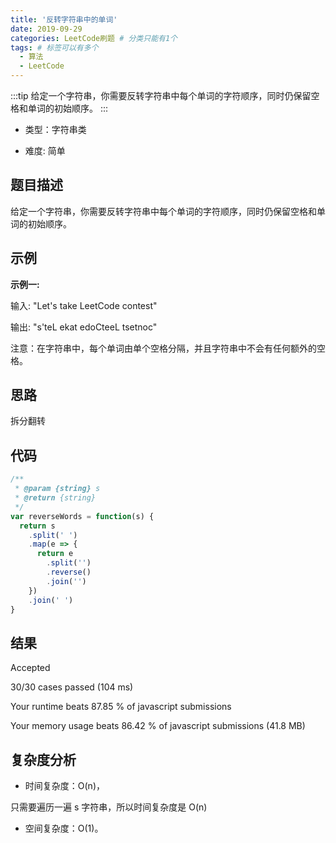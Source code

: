 ```yaml
---
title: '反转字符串中的单词'
date: 2019-09-29
categories: LeetCode刷题 # 分类只能有1个
tags: # 标签可以有多个
  - 算法
  - LeetCode
---
```


:::tip
给定一个字符串，你需要反转字符串中每个单词的字符顺序，同时仍保留空格和单词的初始顺序。
:::

<!-- more -->

- 类型：字符串类

- 难度: 简单

## 题目描述

给定一个字符串，你需要反转字符串中每个单词的字符顺序，同时仍保留空格和单词的初始顺序。

## 示例

**示例一:**

输入: "Let's take LeetCode contest"

输出: "s'teL ekat edoCteeL tsetnoc"

注意：在字符串中，每个单词由单个空格分隔，并且字符串中不会有任何额外的空格。

## 思路

拆分翻转

## 代码

```javascript
/**
 * @param {string} s
 * @return {string}
 */
var reverseWords = function(s) {
  return s
    .split(' ')
    .map(e => {
      return e
        .split('')
        .reverse()
        .join('')
    })
    .join(' ')
}
```

## 结果

Accepted

30/30 cases passed (104 ms)

Your runtime beats 87.85 % of javascript submissions

Your memory usage beats 86.42 % of javascript submissions (41.8 MB)

## 复杂度分析

- 时间复杂度：O(n)，

只需要遍历一遍 s 字符串，所以时间复杂度是 O(n)

- 空间复杂度：O(1)。
